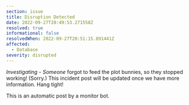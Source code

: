 ```yaml
---
section: issue
title: Disruption Detected
date: 2022-09-27T20:49:53.271558Z
resolved: true
informational: false
resolvedWhen: 2022-09-27T20:51:15.891441Z
affected:
  - Database
severity: disrupted
---
```

*Investigating* - _Someone_ forgot to feed the plot bunnies, so they stopped working! (Sorry.) This incident post will be updated once we have more information. Hang tight!

This is an automatic post by a monitor bot.
        